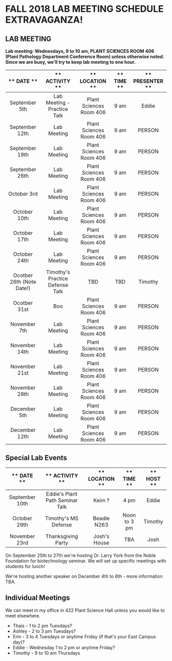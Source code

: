# FALL 2018 LAB MEETING SCHEDULE EXTRAVAGANZA!

## __LAB MEETING__

__Lab meeting: Wednesdays, 9 to 10 am, PLANT SCIENCES ROOM 406 (Plant Pathology Department Conference Room) unless otherwise noted. Since we are busy, we'll try to keep lab meeting to one hour.__

** DATE **|** ACTIVITY **|** LOCATION **|** TIME **|** PRESENTER **
:-----:|:-----:|:-----:|:-----:|:-----:
September 5th | Lab Meeting - Practice Talk | Plant Sciences Room 406 | 9 am | Eddie
September 12th | Lab Meeting | Plant Sciences Room 406 | 9 am | PERSON
September 19th | Lab Meeting | Plant Sciences Room 406 | 9 am | PERSON
September 26th | Lab Meeting | Plant Sciences Room 406 | 9 am | PERSON
October 3rd | Lab Meeting | Plant Sciences Room 406 | 9 am | PERSON
October 10th | Lab Meeting | Plant Sciences Room 406 | 9 am | PERSON
October 17th | Lab Meeting | Plant Sciences Room 406 | 9 am | PERSON
October 24th | Lab Meeting | Plant Sciences Room 406 | 9 am | PERSON
Ocotber 26th (Note Date!) | Timothy's Practice Defense Talk | TBD | TBD | Timothy
Ocotber 31st | Boo | Plant Sciences Room 406 | 9 am | PERSON
November 7th | Lab Meeting | Plant Sciences Room 406 | 9 am | PERSON
November 14th | Lab Meeting | Plant Sciences Room 406 | 9 am | PERSON
November 21st | Lab Meeting | Plant Sciences Room 406 | 9 am | PERSON
November 28th | Lab Meeting | Plant Sciences Room 406 | 9 am | PERSON
December 5th | Lab Meeting | Plant Sciences Room 406 | 9 am | PERSON
December 12th | Lab Meeting | Plant Sciences Room 406 | 9 am | PERSON

## __Special Lab Events__
** DATE **|** ACTIVITY **|** LOCATION **|** TIME **|** HOST **
:-----:|:-----:|:-----:|:-----:|:-----:
September 10th | Eddie's Plant Path Seminar Talk | Keim ? | 4 pm | Eddie
October 29th | Timothy's MS Defense | Beadle N263 | Noon to 3 pm | Timothy
November 23rd | Thanksgiving Party | Josh's House | TBA | Josh

On September 25th to 27th we're hosting Dr. Larry York from the Noble Foundation for biotechnology seminar. We will set up specific meetings with students for lunch!

We're hosting another speaker on December 4th to 6th - more information TBA.

## __Individual Meetings__

We can meet in my office in 422 Plant Science Hall unless you would like to meet elsewhere. 

* Thais - 1 to 2 pm Tuesdays?
* Ashley - 2 to 3 pm Tuesdays?
* Erin - 3 to 4 Tuesdays or anytime Friday (if that's your East Campus day)?
* Eddie - Wednesday 1 to 2 pm or anytime Friday?
* Timothy - 9 to 10 am Thursdays